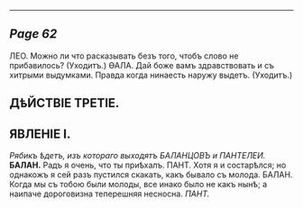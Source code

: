 

---
*Page 62*
---

ЛЕО. Можно ли что расказывать безъ того, чтобъ слово не прибавилось? (Уходитъ.)
ѲАЛА. Дай боже вамъ здравствовать и съ хитрыми выдумками. Правда когда нинаесть наружу выдетъ. (Уходитъ.)
## ДѣЙСТВІЕ ТРЕТІЕ.
## ЯВЛЕНІЕ І.
_Рябикъ ѣдетъ, изъ котораго выходятъ_
_БАЛАНЦОВЪ и ПАНТЕЛЕИ._
**БАЛАН.**
Радъ я очень, что ты приѣхалъ.
ПАНТ. Хотя я и состарѣлся; но однакожъ я сей разъ пустился скакать, какъ бывало съ молода.
БАЛАН. Когда мы съ тобою были молоды, все инако было не какъ нынѣ; а наипаче дороговизна теперешняя несносна.
*ПАНТ.*